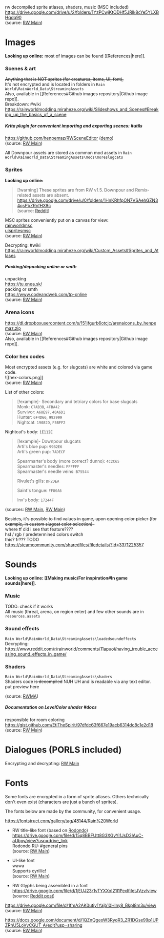 rw decompiled sprite atlases, shaders, music (MSC included)  
https://drive.google.com/drive/u/2/folders/1YzPCwjKtODHf5JRlk8cYe5YLXBHqdq90  
(source: [RW Main](https://discord.com/channels/291184728944410624/1068344185016569856/1068395551164473386))  
# Images  
**Looking up online:** most of images can be found [[References|here]].

  
### Scenes & art  
~~Anything that is NOT sprites (for creatures, items, UI, font),~~  
It's not encrypted and is located in folders in `Rain World\RainWorld_Data\StreamingAssets`  
Also, available in [[References#Github images repository|Github image repo]].  
Breakdown: #wiki  
https://rainworldmodding.miraheze.org/wiki/Slideshows_and_Scenes#Breaking_up_the_basics_of_a_scene

##### Krita plugin for convenient importing and exporting scenes: #utils  
https://github.com/henpemaz/RWSceneEditor ([demo](https://dl.dropboxusercontent.com/s/8pmjwl0998l2wbc/krita_2022-09-02_17-52-05.mp4))  
(source: [RW Main](https://discord.com/channels/291184728944410624/838185248981385256/1015364893198782624))

All Downpour assets are stored as common mod assets in `Rain World\RainWorld_Data\StreamingAssets\mods\moreslugcats`

### Sprites  
**Looking up online:**  
> [!warning] These sprites are from RW v1.5. Downpour and Remix-related assets are absent.  
https://drive.google.com/drive/u/0/folders/1HnKRhfpON7VSAehGZN34qsPbZRnfHX8c  
(source: [Reddit](https://www.reddit.com/r/rainworld/comments/1dbtzrt/comment/l7vgv0y/))

MSC sprites conveniently put on a canvas for view:   
[rainworldmsc](https://nqywadcmwusjqlrg.public.blob.vercel-storage.com/notes/files/game-contents/sprites/rainworldmsc_Split-icjBDGhflHQG62ZP2UxblH2BdozSrF.kra)  
[uispritesmsc](https://nqywadcmwusjqlrg.public.blob.vercel-storage.com/notes/files/game-contents/sprites/uispritesmsc-RqkQzXY70z0XFb0RwbqekPFpILChsO.kra)  
(source: [RW Main](https://discord.com/channels/291184728944410624/296133304632213504/1113616624105308160))

Decrypting: #wiki  
https://rainworldmodding.miraheze.org/wiki/Custom_Assets#Sprites_and_Atlases  
##### Packing/depacking online or smth

unpacking  
https://tu.enea.sk/  
packing or smth  
https://www.codeandweb.com/tp-online  
(source: [RW Main](https://discord.com/channels/291184728944410624/838185248981385256/1098995144923041843))  
### Arena icons  
https://dl.dropboxusercontent.com/s/151jfgurb6otcjc/arenaicons_by_henpemaz.zip  
(source: [RW Main](https://discord.com/channels/291184728944410624/481900360324218880/722224693893136466))  
Also, available in [[References#Github images repository|Github image repo]].

### Color hex codes  
Most encrypted assets (e.g. for slugcats) are white and colored via game code.  
![[hex-colors.png]]  
(source: [RW Main](https://discord.com/channels/291184728944410624/305139167300550666/1081023267378303036))

List of other colors:  
> [!example]- Secondary and tetriary colors for base slugcats  
> Monk: `C7AB3B`, `4FBA42`  
> Survivor: `A68E97`, `40A6D1`  
> Hunter: `6F4D66`, `992999`  
> Nightcat: `19082D`, `F5BFF2`

Nightcat's body: `1E112E`

> [!example]- Downpour slugcats  
> Arti's blue pup: `99B2E6`  
> Arti's green pup: `7ADECF`  
>   
> Spearmarter's body (more correct? dunno): `4C2C65`  
> Spearmaster's needles: `FFFFFF`  
> Spearmaster's needle veins: `B75544`  
>   
> Rivulet's gills: `DF2DEA`  
>   
> Saint's tongue: `FF80A6`  
>   
> Inv's body: `17244F`

(sources: [RW Main](https://discord.com/channels/291184728944410624/952002932826583080/1100566406828924978), [RW Main](https://discord.com/channels/291184728944410624/952002932826583080/1266033578882502777))

~~Besides, it's possible to find values in game, upon opening color picker (for example, in custom slugcat color selection)-~~  
where tf did i see that feature????  
hsl / rgb / predetermined colors switch  
this? fr??? TODO  
https://steamcommunity.com/sharedfiles/filedetails/?id=3371225357

# Sounds  
**Looking up online: [[Making music/For inspiration#In game sounds|here]]**.

### Music  
TODO: check if it works  
All music (threat, arena, on region enter) and few other sounds are in `resources.assets`

  
### Sound effects  
`Rain World\RainWorld_Data\StreamingAssets\loadedsoundeffects`  
Decrypting:  
https://www.reddit.com/r/rainworld/comments/11apuoi/having_trouble_accessing_sound_effects_in_game/

  
### Shaders  
`Rain World\RainWorld_Data\StreamingAssets\shaders`  
Shaders code ~~is decompiled~~ NUH UH and is readable via any text editor.   
put preview here 

(source: [RWMA](https://discord.com/channels/1083481230839922688/1083484108056957089/1095172254549168268))

##### Documentation on LevelColor shader #docs  
responsible for room coloring  
https://gist.github.com/EtiTheSpirit/97dfdc63f667e19acb6314dc8c1e2d18  
(source: [RW Main](https://discord.com/channels/291184728944410624/838185248981385256/1150360982397386823))

# Dialogues (PORLS included)  
Encrypting and decrypting: [RW Main](https://discord.com/channels/291184728944410624/1315395285647622214/1315408396249464922)

  
# Fonts  
Some fonts are encrypted in a form of sprite atlases. Others technically don't even exist (characters are just a bunch of sprites).

The fonts below are made by the community, for convenient usage.

https://fontstruct.com/gallery/tag/48144/Rain%20World

- RW title-like font (based on [Rodondo](https://www.dafont.com/rodondo.font))  
https://drive.google.com/file/d/15q8BBFUtt8G3XGyYi1JsD3IAuC-aUbpy/view?usp=drive_link  
Rodondo RU: \#general pins  
(source: [RW Main](https://discord.com/channels/291184728944410624/838185248981385256/1166479012193906718))

- UI-like font  
wawa  
Supports cyrillic!  
(source: [RW Main](https://discord.com/channels/291184728944410624/481900360324218880/1094033795524612147))

- RW Glyphs being assembled in a font  
https://drive.google.com/file/d/1jEUJ23r1vTYXXoI21I1PexlfiIetJVzv/view  
(source: [Reddit post](https://www.reddit.com/r/rainworld/comments/1bei8sy/i_created_a_fully_functional_typeface_for_every/))

https://drive.google.com/file/d/1fmA2AK0utiy1Yajb10Hlny8_Bkpl8m3u/view  
(source: [RW Main](https://discord.com/channels/291184728944410624/481900360324218880/540335659890769931))

https://docs.google.com/document/d/1QZnQgeoW3RyoR3_ZR1DGse99p1UPZRhU5LoVvCGUT_A/edit?usp=sharing  
(source: [RW Main](https://discord.com/channels/291184728944410624/296133304632213504/822957346711928922))